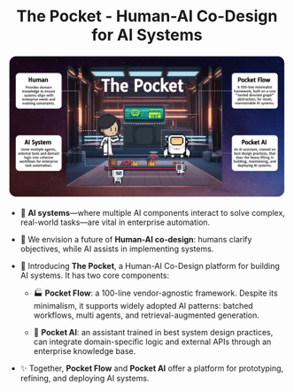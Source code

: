 <h1 align="center">The Pocket - Human-AI Co-Design for AI Systems</h1>

<div align="center">
  <img src="./pocket.png"/>
</div>


- 🧙 **AI systems**—where multiple AI components interact to solve complex, real-world tasks—are vital in enterprise automation. 

- 🌈 We envision a future of **Human-AI co-design**: humans clarify objectives, while AI assists in implementing systems.

- 🔮 Introducing **The Pocket**, a Human-AI Co-Design platform for building AI systems. It has two core components:

    - 🏭 **Pocket Flow**: a 100-line vendor-agnostic framework. Despite its minimalism, it supports widely adopted AI patterns: batched workflows, multi agents, and retrieval-augmented generation.
    
    - 🤖 **Pocket AI**: an assistant trained in best system design practices, can integrate domain-specific logic and external APIs through an enterprise knowledge base.
    
- ✨ Together, **Pocket Flow** and **Pocket AI** offer a platform for prototyping, refining, and deploying AI systems.
